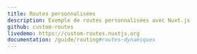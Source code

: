 ```yaml
---
title: Routes personnalisées
description: Exemple de routes personnalisées avec Nuxt.js
github: custom-routes
livedemo: https://custom-routes.nuxtjs.org
documentation: /guide/routing#routes-dynamiques
---
```

